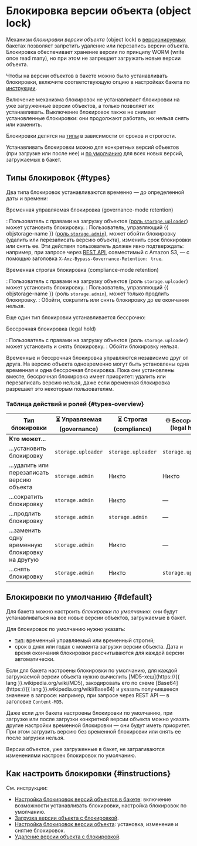 # Блокировка версии объекта (object lock)

Механизм _блокировки версии объекта_ (object lock) в [версионируемых](versioning.md) бакетах позволяет запретить удаление или перезапись версии объекта. Блокировка обеспечивает хранение версии по принципу WORM (write once read many), но при этом не запрещает загружать новые версии объекта.

Чтобы на версии объектов в бакете можно было устанавливать блокировки, включите соответствующую опцию в настройках бакета по [инструкции](../operations/buckets/configure-object-lock.md#enable).

Включение механизма блокировок не устанавливает блокировки на уже загруженные версии объектов, а только позволяет их устанавливать. Выключение блокировок также не снимает установленные блокировки: они продолжают работать, их нельзя снять или изменить.

Блокировки делятся на [типы](#types) в зависимости от сроков и строгости.

Устанавливать блокировки можно для конкретных версий объектов (при загрузке или после нее) и [по умолчанию](#default) для всех новых версий, загружаемых в бакет.

## Типы блокировок {#types}

Два типа блокировок устанавливаются временно — до определенной даты и времени:

Временная управляемая блокировка (governance-mode retention)

: Пользователь с правами на загрузку объектов ([роль `storage.uploader`](../security/index.md#storage-uploader)) может установить блокировку. 
: Пользователь, управляющий {{ objstorage-name }} ([роль `storage.admin`](../security/index.md#storage-admin)), может обойти блокировку (удалить или перезаписать версию объекта), изменить срок блокировки или снять ее. Эти действия пользователь должен явно подтверждать: например, при запросе через [REST API](../../glossary/rest-api.md), совместимый с Amazon S3, — с помощью заголовка `X-Amz-Bypass-Governance-Retention: true`.

Временная строгая блокировка (compliance-mode retention)

: Пользователь с правами на загрузку объектов (роль `storage.uploader`) может установить блокировку. 
: Пользователь, управляющий {{ objstorage-name }} (роль `storage.admin`), может только продлить блокировку. 
: Обойти, сократить или снять блокировку до ее окончания нельзя.

Еще один тип блокировки устанавливается бессрочно:

Бессрочная блокировка (legal hold)

: Пользователь с правами на загрузку объектов (роль `storage.uploader`) может установить и снять блокировку.
: Обойти блокировку нельзя.

Временные и бессрочная блокировка управляются независимо друг от друга. На версию объекта одновременно могут быть установлены одна временная и одна бессрочная блокировка. Пока они установлены вместе, бессрочная блокировка имеет приоритет: удалить или перезаписать версию нельзя, даже если временная блокировка разрешает это некоторым пользователям.

### Таблица действий и ролей {#types-overview}

| Тип блокировки | ⏳ Управляемая<br>(governance) | ⏳ Строгая<br>(compliance) | ♾ Бессрочная<br>(legal hold) |
| --- | --- | --- | --- |
| **Кто может...**
| ...установить блокировку | `storage.uploader` | `storage.uploader` | `storage.uploader` |
| ...удалить или перезаписать версию объекта | `storage.admin` | Никто | Никто |
| ...сократить блокировку | `storage.admin` | Никто | — |
| ...продлить блокировку | `storage.admin` | `storage.admin` | — |
| ...заменить одну временную блокировку на другую | `storage.admin` | Никто | — |
| ...снять блокировку | `storage.admin` | Никто | `storage.uploader` |


## Блокировки по умолчанию {#default}

Для бакета можно настроить _блокировки по умолчанию_: они будут устанавливаться на все новые версии объектов, загружаемые в бакет. 

Для блокировок по умолчанию нужно указать:

* [тип](#types): временный управляемый или временный строгий;
* срок в днях или годах с момента загрузки версии объекта. Дата и время окончания блокировки рассчитываются для каждой версии автоматически.

Если для бакета настроены блокировки по умолчанию, для каждой загружаемой версии объекта нужно вычислить [MD5-хеш](https://{{ lang }}.wikipedia.org/wiki/MD5), закодировать его по схеме [Base64](https://{{ lang }}.wikipedia.org/wiki/Base64) и указать получившееся значение в запросе: например, при запросе через REST API — в заголовке `Content-MD5`.

Даже если для бакета настроены блокировки по умолчанию, при загрузке или после загрузки конкретной версии объекта можно указать другие настройки временной блокировки — они будут иметь приоритет. При этом загрузить версию без временной блокировки или снять ее после загрузки нельзя.

Версии объектов, уже загруженные в бакет, не затрагиваются изменениями настроек блокировок по умолчанию.


## Как настроить блокировки {#instructions}

См. инструкции:

* [Настройка блокировок версий объектов в бакете](../operations/buckets/configure-object-lock.md): включение возможности устанавливать блокировки, настройка блокировок по умолчанию.
* [Загрузка версии объекта с блокировкой](../operations/objects/upload.md#w-object-lock).
* [Настройка блокировок версии объекта](../operations/objects/edit-object-lock.md): установка, изменение и снятие блокировок.
* [Удаление версии объекта с блокировкой](../operations/objects/delete.md#w-object-lock).
